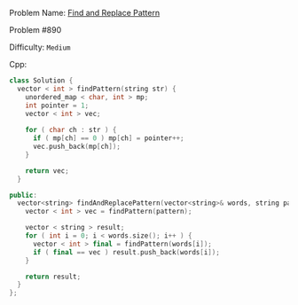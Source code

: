 Problem Name: [Find and Replace Pattern](https://leetcode.com/problems/find-and-replace-pattern/description/)

Problem #890

Difficulty: `Medium`

Cpp:

```cpp
class Solution {
  vector < int > findPattern(string str) {
    unordered_map < char, int > mp;
    int pointer = 1;
    vector < int > vec;
    
    for ( char ch : str ) {
      if ( mp[ch] == 0 ) mp[ch] = pointer++;
      vec.push_back(mp[ch]);
    }

    return vec;
  }

public:
  vector<string> findAndReplacePattern(vector<string>& words, string pattern) {
    vector < int > vec = findPattern(pattern);

    vector < string > result;
    for ( int i = 0; i < words.size(); i++ ) {
      vector < int > final = findPattern(words[i]);
      if ( final == vec ) result.push_back(words[i]);
    }

    return result;
  }
};
```
